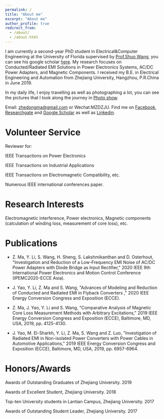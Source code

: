 ```yaml
---
permalink: /
title: "About me"
excerpt: "About me"
author_profile: true
redirect_from: 
  - /about/
  - /about.html
---
```


I am currently a second-year PhD student in Electrical&Computer Engineering at the University of Florida supervised by [Prof.Shuo Wang](https://peeprlgator.github.io/Shuo.Wang/index.html), you can see his google scholar [here](https://scholar.google.com/citations?user=zvZUp70AAAAJ&hl=zh-CN). My research focuses on Conducted/Radiated EMI Solutions in Power Electronics Systems, AC/DC Power Adapters, and Magnetic Components. I received my B.E. in Electrical Engineering and Automation from Zhejiang University, Hangzhou, P.R.China in June 2019. 

In my daily life, I enjoy travelling as well as photographing a lot, you can see the pictures that I took along the journey in [Photo show](https://zhedongma.github.io/portfolio/).

Email: zhedongma@gmail.com or Wechat:MZDZJU. Find me on [Facebook](https://www.facebook.com/profile.php?id=100024571883628), [Researchgate](https://www.researchgate.net/profile/Zhedong_Ma2) and [Google Scholar](https://scholar.google.com/citations?hl=zh-CN&user=XkmTpQIAAAAJ) as well as [Linkedin](http://linkedin.com/in/zhedong-ma-5a9988164).

Volunteer Service
======
Reviewer for: 

IEEE Transactions on Power Electronics

IEEE Transactions on Industrial Applications

IEEE Transactions on Electromagnetic Compatibility, etc. 

Numerous IEEE international conferences paper.

Research Interests
======
Electromagnetic interference, Power electronics, Magnetic components (calculation of winding loss, measurement of core loss), etc.

Publications
======
* Z. Ma, Y. Li, S. Wang, H. Sheng, S. Lakshmikanthan and D. Osterhout, "Investigation and Reduction of a Low-Frequency EMI Noise of AC/DC Power Adapters with Diode Bridge as Input Rectifier," 2020 IEEE 9th International Power Electronics and Motion Control Conference (IPEMC2020-ECCE Asia).

* J. Yao, Y. Li, Z. Ma and S. Wang, "Advances of Modeling and Reduction of Conducted and Radiated EMI in Flyback Converters
," 2020 IEEE Energy Conversion Congress and Exposition (ECCE).

* Z. Ma, J. Yao, Y. Li and S. Wang, "Comparative Analysis of Magnetic Core Loss Measurement Methods with Arbitrary Excitations," 2019 IEEE Energy Conversion Congress and Exposition (ECCE), Baltimore, MD, USA, 2019, pp. 4125-4130.

* J. Yao, M. El-Sharkh, Y. Li, Z. Ma, S. Wang and Z. Luo, "Investigation of Radiated EMI in Non-isolated Power Converters with Power Cables in Automotive Applications," 2019 IEEE Energy Conversion Congress and Exposition (ECCE), Baltimore, MD, USA, 2019, pp. 6957-6964.

Honors/Awards
======
Awards of Outstanding Graduates of Zhejiang University. 2019

Awards of Excellent Student, Zhejiang University. 2018

Top-ten University students in Lantian Campus, Zhejiang University. 2017

Awards of Outstanding Student Leader, Zhejiang University. 2017



